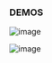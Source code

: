 ### DEMOS

![image](https://github.com/lahbabic/math_bug/blob/main/picture8.png)


![image](https://github.com/lahbabic/math_bug/blob/main/picture9.png)

